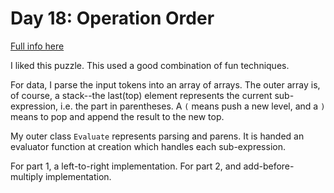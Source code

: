 # Day 18: Operation Order

[Full info here](https://adventofcode.com/2020/day/18)

I liked this puzzle. This used a good combination of fun techniques.

For data, I parse the input tokens into an array of arrays. The outer array
is, of course, a stack--the last(top) element represents the current sub-expression,
i.e. the part in parentheses. A `(` means push a new level, and a `)` means to
pop and append the result to the new top.

My outer class `Evaluate` represents parsing and parens. It is handed an
evaluator function at creation which handles each sub-expression.

For part 1, a left-to-right implementation. For part 2, and add-before-multiply
implementation.
